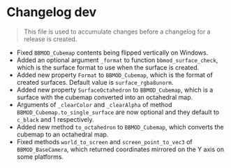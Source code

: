 # Changelog dev
> This file is used to accumulate changes before a changelog for a release is
> created.

* Fixed `BBMOD_Cubemap` contents being flipped vertically on Windows.
* Added an optional argument `_format` to function `bbmod_surface_check`, which is the surface format to use when the surface is created.
* Added new property `Format` to `BBMOD_Cubemap`, which is the format of created surfaces. Default value is `surface_rgba8unorm`.
* Added new property `SurfaceOctahedron` to `BBMOD_Cubemap`, which is a surface with the cubemap converted into an octahedral map.
* Arguments of `_clearColor` and `_clearAlpha` of method `BBMOD_Cubemap.to_single_surface` are now optional and they default to `c_black` and 1 respectively.
* Added new method `to_octahedron` to `BBMOD_Cubemap`, which converts the cubemap to an octahedral map.
* Fixed methods `world_to_screen` and `screen_point_to_vec3` of `BBMOD_BaseCamera`, which returned coordinates mirrored on the Y axis on some platforms.
